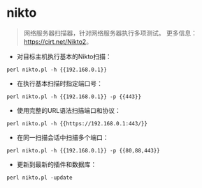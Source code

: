 # nikto

> 网络服务器扫描器，针对网络服务器执行多项测试。
> 更多信息：<https://cirt.net/Nikto2>。

- 对目标主机执行基本的Nikto扫描：

`perl nikto.pl -h {{192.168.0.1}}`

- 在执行基本扫描时指定端口号：

`perl nikto.pl -h {{192.168.0.1}} -p {{443}}`

- 使用完整的URL语法扫描端口和协议：

`perl nikto.pl -h {{https://192.168.0.1:443/}}`

- 在同一扫描会话中扫描多个端口：

`perl nikto.pl -h {{192.168.0.1}} -p {{80,88,443}}`

- 更新到最新的插件和数据库：

`perl nikto.pl -update`